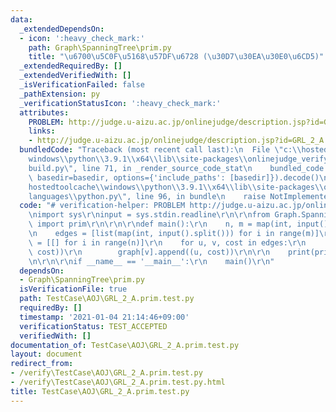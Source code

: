 ```yaml
---
data:
  _extendedDependsOn:
  - icon: ':heavy_check_mark:'
    path: Graph\SpanningTree\prim.py
    title: "\u6700\u5C0F\u5168\u57DF\u6728 (\u30D7\u30EA\u30E0\u6CD5)"
  _extendedRequiredBy: []
  _extendedVerifiedWith: []
  _isVerificationFailed: false
  _pathExtension: py
  _verificationStatusIcon: ':heavy_check_mark:'
  attributes:
    PROBLEM: http://judge.u-aizu.ac.jp/onlinejudge/description.jsp?id=GRL_2_A
    links:
    - http://judge.u-aizu.ac.jp/onlinejudge/description.jsp?id=GRL_2_A
  bundledCode: "Traceback (most recent call last):\n  File \"c:\\hostedtoolcache\\\
    windows\\python\\3.9.1\\x64\\lib\\site-packages\\onlinejudge_verify\\documentation\\\
    build.py\", line 71, in _render_source_code_stat\n    bundled_code = language.bundle(stat.path,\
    \ basedir=basedir, options={'include_paths': [basedir]}).decode()\n  File \"c:\\\
    hostedtoolcache\\windows\\python\\3.9.1\\x64\\lib\\site-packages\\onlinejudge_verify\\\
    languages\\python.py\", line 96, in bundle\n    raise NotImplementedError\nNotImplementedError\n"
  code: "# verification-helper: PROBLEM http://judge.u-aizu.ac.jp/onlinejudge/description.jsp?id=GRL_2_A\r\
    \nimport sys\r\ninput = sys.stdin.readline\r\n\r\nfrom Graph.SpanningTree.prim\
    \ import prim\r\n\r\n\r\ndef main():\r\n    n, m = map(int, input().split())\r\
    \n    edges = [list(map(int, input().split())) for i in range(m)]\r\n\r\n    graph\
    \ = [[] for i in range(n)]\r\n    for u, v, cost in edges:\r\n        graph[u].append((v,\
    \ cost))\r\n        graph[v].append((u, cost))\r\n\r\n    print(prim(graph))\r\
    \n\r\n\r\nif __name__ == '__main__':\r\n    main()\r\n"
  dependsOn:
  - Graph\SpanningTree\prim.py
  isVerificationFile: true
  path: TestCase\AOJ\GRL_2_A.prim.test.py
  requiredBy: []
  timestamp: '2021-01-04 21:14:46+09:00'
  verificationStatus: TEST_ACCEPTED
  verifiedWith: []
documentation_of: TestCase\AOJ\GRL_2_A.prim.test.py
layout: document
redirect_from:
- /verify\TestCase\AOJ\GRL_2_A.prim.test.py
- /verify\TestCase\AOJ\GRL_2_A.prim.test.py.html
title: TestCase\AOJ\GRL_2_A.prim.test.py
---
```

